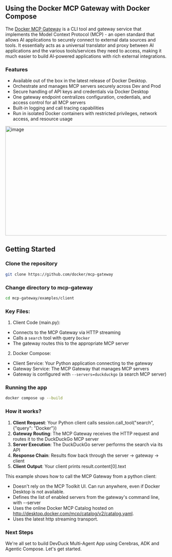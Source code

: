 ## Using the Docker MCP Gateway with Docker Compose


The [Docker MCP Gateway](https://docs.docker.com/ai/mcp-gateway/) is a CLI tool and gateway service that implements the Model Context Protocol (MCP) - an open standard that allows AI applications to securely connect to external data sources and tools. It essentially acts as a universal translator and proxy between AI applications and the various tools/services they need to access, making it much easier to build AI-powered applications with rich external integrations.

### Features

- Available out of the box in the latest release of Docker Desktop.
- Orchestrate and manages MCP servers securely across Dev and Prod 
- Secure handling of API keys and credentials via Docker Desktop
- One gateway endpoint centralizes configuration, credentials, and access control for all MCP servers
- Built-in logging and call tracing capabilities
- Run in isolated Docker containers with restricted privileges, network access, and resource usage

<img width="1000" height="341" alt="image" src="https://github.com/user-attachments/assets/59ccb984-c868-46d5-9e21-7324746d5dbe" />



## Getting Started

### Clone the repository

```bash
git clone https://github.com/docker/mcp-gateway
```

### Change directory to mcp-gateway

```bash
cd mcp-gateway/examples/client
```

### Key Files:

1. Client Code (main.py):

- Connects to the MCP Gateway via HTTP streaming
- Calls a `search` tool with query `Docker`
- The gateway routes this to the appropriate MCP server

2. Docker Compose:

- Client Service: Your Python application connecting to the gateway
- Gateway Service: The MCP Gateway that manages MCP servers
- Gateway is configured with `--servers=duckduckgo` (a search MCP server)

### Running the app

```bash
docker compose up --build
```

### How it works?

1. **Client Request**: Your Python client calls session.call_tool("search", {"query": "Docker"})
2. **Gateway Routing**: The MCP Gateway receives the HTTP request and routes it to the DuckDuckGo MCP server
3. **Server Execution**: The DuckDuckGo server performs the search via its API
4. **Response Chain**: Results flow back through the server → gateway → client
5. **Client Output**: Your client prints result.content[0].text


This example shows how to call the MCP Gateway from a python client:

- Doesn't rely on the MCP Toolkit UI. Can run anywhere, even if Docker Desktop is not available.
- Defines the list of enabled servers from the gateway's command line, with --server
- Uses the online Docker MCP Catalog hosted on http://desktop.docker.com/mcp/catalog/v2/catalog.yaml.
- Uses the latest http streaming transport.

### Next Steps

We're all set to build DevDuck Multi-Agent App using Cerebras, ADK and Agentic Compose. Let's get started.


